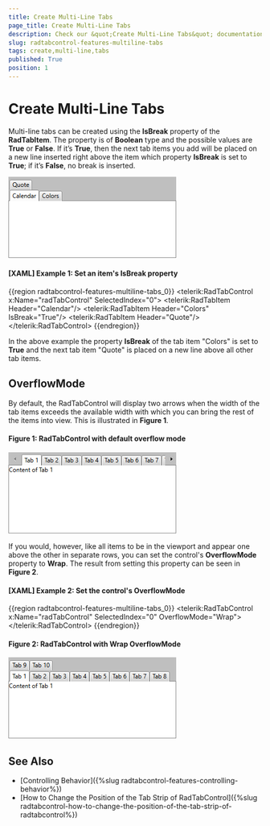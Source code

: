 ```yaml
---
title: Create Multi-Line Tabs
page_title: Create Multi-Line Tabs
description: Check our &quot;Create Multi-Line Tabs&quot; documentation article for the RadTabControl {{ site.framework_name }} control.
slug: radtabcontrol-features-multiline-tabs
tags: create,multi-line,tabs
published: True
position: 1
---
```


# Create Multi-Line Tabs

Multi-line tabs can be created using the __IsBreak__ property of the __RadTabItem__. The property is of __Boolean__ type and the possible values are __True__ or __False__. If it’s __True__, then the next tab items you add will be placed on a new line inserted right above the item which property __IsBreak__ is set to __True__; if it’s __False__, no break is inserted.

![WPF RadTabControl ](images/RadTabControl_Figure_00650.png)

#### __[XAML] Example 1: Set an item's IsBreak property__

{{region radtabcontrol-features-multiline-tabs_0}}
	<telerik:RadTabControl x:Name="radTabControl" SelectedIndex="0">
	    <telerik:RadTabItem Header="Calendar"/>
	    <telerik:RadTabItem Header="Colors" IsBreak="True"/>
	    <telerik:RadTabItem Header="Quote"/>
	</telerik:RadTabControl>
{{endregion}}

In the above example the property __IsBreak__ of the tab item "Colors" is set to __True__ and the next tab item "Quote" is placed on a new line above all other tab items.

## OverflowMode

By default, the RadTabControl will display two arrows when the width of the tab items exceeds the available width with which you can bring the rest of the items into view. This is illustrated in **Figure 1**.

#### Figure 1: RadTabControl with default overflow mode

![RadTabControl with default overflow mode](images/Scroll-OverflowMode.png)

If you would, however, like all items to be in the viewport and appear one above the other in separate rows, you can set the control's **OverflowMode** property to **Wrap**. The result from setting this property can be seen in **Figure 2**.

#### __[XAML] Example 2: Set the control's OverflowMode__

{{region radtabcontrol-features-multiline-tabs_0}}
	<telerik:RadTabControl x:Name="radTabControl" SelectedIndex="0" OverflowMode="Wrap">
		<!-- ... -->
	</telerik:RadTabControl>
{{endregion}}

#### Figure 2: RadTabControl with Wrap OverflowMode

![RadTabControl with Wrap OverflowMode](images/Wrap-OverflowMode.png)

## See Also

* [Controlling Behavior]({%slug radtabcontrol-features-controlling-behavior%})
* [How to Change the Position of the Tab Strip of RadTabControl]({%slug radtabcontrol-how-to-change-the-position-of-the-tab-strip-of-radtabcontrol%})